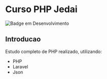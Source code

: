# Curso PHP Jedai
![Badge em Desenvolvimento](https://img.shields.io/static/v1?label=STATUS&message=COMPLETO!&color=GREEN&style=for-the-badge)
## Introducao
Estudo completo de PHP realizado, utilizando:
* PHP 
* Laravel
* Json